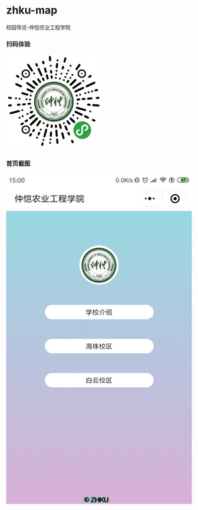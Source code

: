 # zhku-map
校园导览-仲恺农业工程学院

### 扫码体验
![小程序码](https://github.com/Debug2018/zhku-map/blob/master/img/gh_cf6ff0adf5ad_258.jpg)

### 首页截图
![首页](https://github.com/Debug2018/zhku-map/blob/master/img/%E5%BE%AE%E4%BF%A1%E5%9B%BE%E7%89%87_20190704150125.png)
